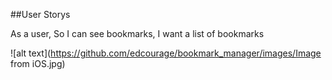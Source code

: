 ##User Storys

As a user,
So I can see bookmarks,
I want a list of bookmarks 

![alt text](https://github.com/edcourage/bookmark_manager/images/Image from iOS.jpg)
